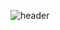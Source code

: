 ![header](https://capsule-render.vercel.app/api?type=waving&color=0:F07FF7,100:58B1F9&height=300&section=header&text=Welcome%20To%2030's%20Github!%20👊&&fontColor=ffffff&animation=twinkling&fontSize=60)

<!--
**30isdead/30isdead** is a ✨ _special_ ✨ repository because its `README.md` (this file) appears on your GitHub profile.

Here are some ideas to get you started:

- 🔭 I’m currently working on ...
- 🌱 I’m currently learning ...
- 👯 I’m looking to collaborate on ...
- 🤔 I’m looking for help with ...
- 💬 Ask me about ...
- 📫 How to reach me: ...
- 😄 Pronouns: ...
- ⚡ Fun fact: ...
-->
